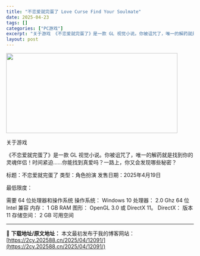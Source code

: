 ```yaml
---
title: "不恋爱就完蛋了 Love Curse Find Your Soulmate"
date: 2025-04-23
tags: []
categories: ["PC游戏"]
excerpt: "关于游戏 《不恋爱就完蛋了》是一款 GL 视觉小说。你被诅咒了，唯一的解药就是找到你的灵魂伴侣！时间紧迫……你能找到真爱吗？一路上，你又会发现哪些秘密？ 标题：不恋爱就完蛋了 类型：角色扮演 发售日期：2025年4月19日 最低限度： 需要 64 位处理器和操作系统 操作系统： Windows 10&hellip;"
layout: post
---
```


<img class="aligncenter size-full wp-image-12081" src="https://2cy.202588.cn/wp-content/uploads/2025/04/202504231446063.webp" alt="" width="460" height="215" />

关于游戏

《不恋爱就完蛋了》是一款 GL 视觉小说。你被诅咒了，唯一的解药就是找到你的灵魂伴侣！时间紧迫……你能找到真爱吗？一路上，你又会发现哪些秘密？

标题：不恋爱就完蛋了
类型：角色扮演
发售日期：2025年4月19日

最低限度：

需要 64 位处理器和操作系统
操作系统： Windows 10
处理器： 2.0 Ghz 64 位 Intel 兼容
内存： 1 GB RAM
图形： OpenGL 3.0 或 DirectX 11。
DirectX： 版本 11
存储空间： 2 GB 可用空间

---
📖 **下载地址/原文地址：** 本文最初发布于我的博客网站：[https://2cy.202588.cn/2025/04/12091/](https://2cy.202588.cn/2025/04/12091/)
